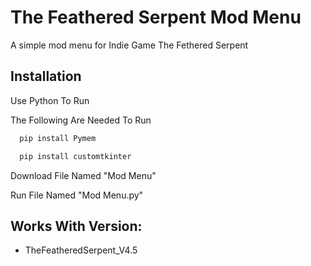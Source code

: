 
# The Feathered Serpent Mod Menu

A simple mod menu for Indie Game The Fethered Serpent


## Installation
Use Python To Run

The Following Are Needed To Run

```bash
  pip install Pymem
```
```bash
  pip install customtkinter
```
Download File Named "Mod Menu"

Run File Named "Mod Menu.py"

## Works With Version:

 - TheFeatheredSerpent_V4.5


